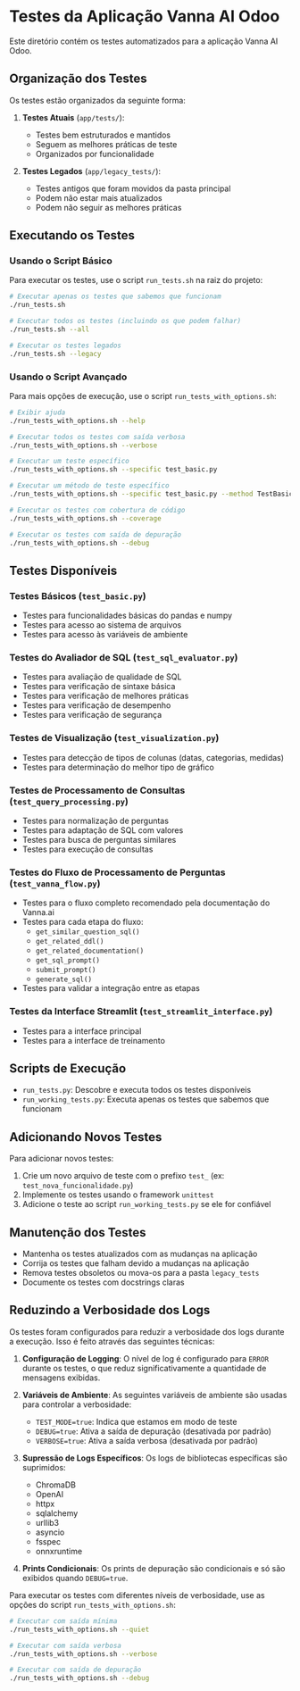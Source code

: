 # Testes da Aplicação Vanna AI Odoo

Este diretório contém os testes automatizados para a aplicação Vanna AI Odoo.

## Organização dos Testes

Os testes estão organizados da seguinte forma:

1. **Testes Atuais** (`app/tests/`):
   - Testes bem estruturados e mantidos
   - Seguem as melhores práticas de teste
   - Organizados por funcionalidade

2. **Testes Legados** (`app/legacy_tests/`):
   - Testes antigos que foram movidos da pasta principal
   - Podem não estar mais atualizados
   - Podem não seguir as melhores práticas

## Executando os Testes

### Usando o Script Básico

Para executar os testes, use o script `run_tests.sh` na raiz do projeto:

```bash
# Executar apenas os testes que sabemos que funcionam
./run_tests.sh

# Executar todos os testes (incluindo os que podem falhar)
./run_tests.sh --all

# Executar os testes legados
./run_tests.sh --legacy
```

### Usando o Script Avançado

Para mais opções de execução, use o script `run_tests_with_options.sh`:

```bash
# Exibir ajuda
./run_tests_with_options.sh --help

# Executar todos os testes com saída verbosa
./run_tests_with_options.sh --verbose

# Executar um teste específico
./run_tests_with_options.sh --specific test_basic.py

# Executar um método de teste específico
./run_tests_with_options.sh --specific test_basic.py --method TestBasicFunctionality.test_pandas_functionality

# Executar os testes com cobertura de código
./run_tests_with_options.sh --coverage

# Executar os testes com saída de depuração
./run_tests_with_options.sh --debug
```

## Testes Disponíveis

### Testes Básicos (`test_basic.py`)
- Testes para funcionalidades básicas do pandas e numpy
- Testes para acesso ao sistema de arquivos
- Testes para acesso às variáveis de ambiente

### Testes do Avaliador de SQL (`test_sql_evaluator.py`)
- Testes para avaliação de qualidade de SQL
- Testes para verificação de sintaxe básica
- Testes para verificação de melhores práticas
- Testes para verificação de desempenho
- Testes para verificação de segurança

### Testes de Visualização (`test_visualization.py`)
- Testes para detecção de tipos de colunas (datas, categorias, medidas)
- Testes para determinação do melhor tipo de gráfico

### Testes de Processamento de Consultas (`test_query_processing.py`)
- Testes para normalização de perguntas
- Testes para adaptação de SQL com valores
- Testes para busca de perguntas similares
- Testes para execução de consultas

### Testes do Fluxo de Processamento de Perguntas (`test_vanna_flow.py`)
- Testes para o fluxo completo recomendado pela documentação do Vanna.ai
- Testes para cada etapa do fluxo:
  - `get_similar_question_sql()`
  - `get_related_ddl()`
  - `get_related_documentation()`
  - `get_sql_prompt()`
  - `submit_prompt()`
  - `generate_sql()`
- Testes para validar a integração entre as etapas

### Testes da Interface Streamlit (`test_streamlit_interface.py`)
- Testes para a interface principal
- Testes para a interface de treinamento

## Scripts de Execução

- `run_tests.py`: Descobre e executa todos os testes disponíveis
- `run_working_tests.py`: Executa apenas os testes que sabemos que funcionam

## Adicionando Novos Testes

Para adicionar novos testes:

1. Crie um novo arquivo de teste com o prefixo `test_` (ex: `test_nova_funcionalidade.py`)
2. Implemente os testes usando o framework `unittest`
3. Adicione o teste ao script `run_working_tests.py` se ele for confiável

## Manutenção dos Testes

- Mantenha os testes atualizados com as mudanças na aplicação
- Corrija os testes que falham devido a mudanças na aplicação
- Remova testes obsoletos ou mova-os para a pasta `legacy_tests`
- Documente os testes com docstrings claras

## Reduzindo a Verbosidade dos Logs

Os testes foram configurados para reduzir a verbosidade dos logs durante a execução. Isso é feito através das seguintes técnicas:

1. **Configuração de Logging**: O nível de log é configurado para `ERROR` durante os testes, o que reduz significativamente a quantidade de mensagens exibidas.

2. **Variáveis de Ambiente**: As seguintes variáveis de ambiente são usadas para controlar a verbosidade:
   - `TEST_MODE=true`: Indica que estamos em modo de teste
   - `DEBUG=true`: Ativa a saída de depuração (desativada por padrão)
   - `VERBOSE=true`: Ativa a saída verbosa (desativada por padrão)

3. **Supressão de Logs Específicos**: Os logs de bibliotecas específicas são suprimidos:
   - ChromaDB
   - OpenAI
   - httpx
   - sqlalchemy
   - urllib3
   - asyncio
   - fsspec
   - onnxruntime

4. **Prints Condicionais**: Os prints de depuração são condicionais e só são exibidos quando `DEBUG=true`.

Para executar os testes com diferentes níveis de verbosidade, use as opções do script `run_tests_with_options.sh`:

```bash
# Executar com saída mínima
./run_tests_with_options.sh --quiet

# Executar com saída verbosa
./run_tests_with_options.sh --verbose

# Executar com saída de depuração
./run_tests_with_options.sh --debug
```
